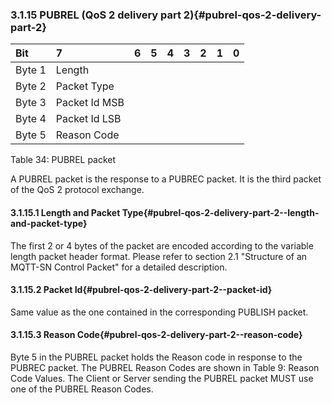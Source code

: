 <!-- transformation-note: left upstream numbering of headings for verification -->
### 3.1.15 PUBREL (QoS 2 delivery part 2){#pubrel-qos-2-delivery-part-2}

<!-- transformation-note: no table col span in markdown, but we should specify bitfields better (than with layout tables) anyway --> 
| Bit    | 7             | 6  | 5  | 4  | 3  | 2  | 1  | 0  |
|:-------|:--------------|:---|:---|:---|:---|:---|:---|:---|
| Byte 1 | Length        |    |    |    |    |    |    |    |
| Byte 2 | Packet Type   |    |    |    |    |    |    |    |
| Byte 3 | Packet Id MSB |    |    |    |    |    |    |    |
| Byte 4 | Packet Id LSB |    |    |    |    |    |    |    |
| Byte 5 | Reason Code   |    |    |    |    |    |    |    |

Table 34: PUBREL packet
<!-- transformation-note: above upstream table number will be replaced by auto-numbering later. -->

A PUBREL packet is the response to a PUBREC packet. It is the third packet of the QoS 2 protocol exchange.

<!-- transformation-note: left upstream numbering of headings for verification -->
#### 3.1.15.1 Length and Packet Type{#pubrel-qos-2-delivery-part-2--length-and-packet-type}

The first 2 or 4 bytes of the packet are encoded according to the variable length packet header format.
Please refer to section 2.1 "Structure of an MQTT-SN Control Packet" for a detailed description.
<!-- transformation-note: the above section ref upstream 2.1 is hard to validate, so the title was added. -->

<!-- transformation-note: left upstream numbering of headings for verification -->
#### 3.1.15.2 Packet Id{#pubrel-qos-2-delivery-part-2--packet-id}

Same value as the one contained in the corresponding PUBLISH packet.

<!-- transformation-note: left upstream numbering of headings for verification -->
#### 3.1.15.3 Reason Code{#pubrel-qos-2-delivery-part-2--reason-code}

<!-- transformation-note: the below table ref upstream 9 "Reason Code Values" needs verification before transforming into a semantic ref later. -->
Byte 5 in the PUBREL packet holds the Reason code in response to the PUBREC packet.
The PUBREL Reason Codes are shown in Table 9: Reason Code Values.
The Client or Server sending the PUBREL packet MUST use one of the PUBREL Reason Codes.
